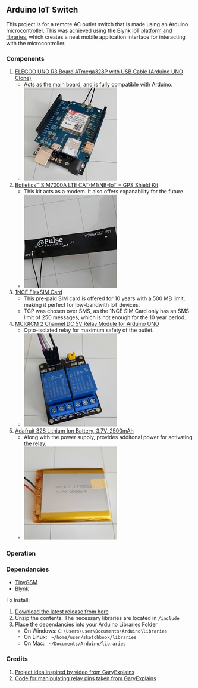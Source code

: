 ## Arduino IoT Switch

This project is for a remote AC outlet switch that is made using an Arduino microcontroller. This
was achieved using the [Blynk IoT platform and libraries](https://docs.blynk.io/en/), which creates a neat mobile application
interface for interacting with the microcontroller.

<p align="right"></p>

### Components

1. [ELEGOO UNO R3 Board ATmega328P with USB Cable (Arduino UNO Clone)](https://www.elegoo.com/products/elegoo-uno-r3-board)
	- Acts as the main board, and is fully compatible with Arduino.
	- ![board](media/board-modem.jpg)
2. [Botletics™ SIM7000A LTE CAT-M1/NB-IoT + GPS Shield Kit](https://www.botletics.com/products/sim7000-shield)
	- This kit acts as a modem. It also offers expanability for the future.
	- ![antenna](media/antenna.jpg)
3. [1NCE FlexSIM Card](https://1nce.com/en/sim-cards/)
	- This pre-paid SIM card is offered for 10 years with a 500 MB limit, making it perfect for low-bandwith IoT devices.
	- TCP was chosen over SMS, as the 1NCE SIM Card only has an SMS limit of 250 messages, which is not enough for the 10 year period.
4. [MCIGICM 2 Channel DC 5V Relay Module for Arduino UNO](https://www.amazon.com/gp/product/B072BY3KJF?psc=1)
	- Opto-isolated relay for maximum safety of the outlet.
	- ![relay](media/relay.jpg)
5. [Adafruit 328 Lithium Ion Battery, 3.7V, 2500mAh](https://www.adafruit.com/product/328)
	- Along with the power supply, provides additonal power for activating the relay.
	- ![battery](media/battery.jpg)

<p align="right"></p>

### Operation

<p align="right"></p>

### Dependancies

-	[TinyGSM](https://github.com/vshymanskyy/TinyGSM)
-	[Blynk](https://github.com/blynkkk/blynk-library)

To Install:
1. [Download the latest release from here]()
2. Unzip the contents. The necessary libraries are located in ```/include```
3. Place the dependancies into your Arduino Libraries Folder
	- On Windows: ```C:\Users\user\Documents\Arduino\libraries```
	- On Linux: ``` ~/home/user/sketchbook/libraries```
	- On Mac: ``` ~/Documents/Arduino/libraries```

<p align="right"></p>

### Credits

1. [Project idea inspired by video from GaryExplains](https://www.youtube.com/watch?v=7swG4XVSx50)
2. [Code for manipulating relay pins taken from GaryExplains](https://github.com/garyexplains/examples/blob/master/MKR1000/mysmartswitch.ino)

<p align="right"></p>
